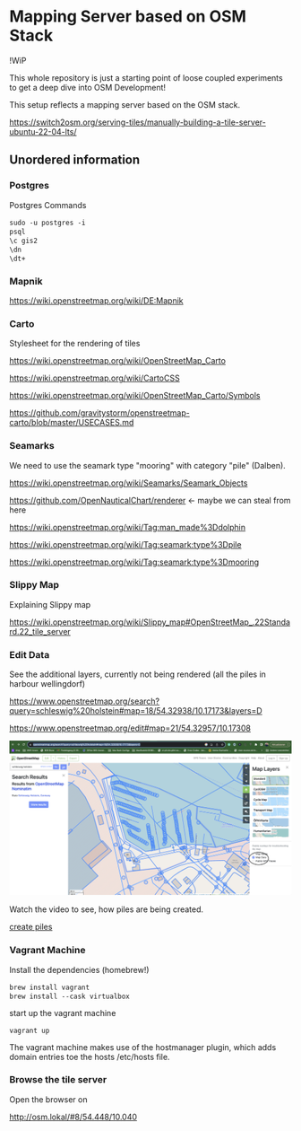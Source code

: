 # Mapping Server based on OSM Stack

!WiP

This whole repository is just a starting point of loose coupled experiments to get a deep dive into OSM Development!

This setup reflects a mapping server based on the OSM stack.

https://switch2osm.org/serving-tiles/manually-building-a-tile-server-ubuntu-22-04-lts/

## Unordered information

### Postgres

Postgres Commands
```
sudo -u postgres -i
psql
\c gis2
\dn
\dt+
```

### Mapnik

https://wiki.openstreetmap.org/wiki/DE:Mapnik

### Carto

Stylesheet for the rendering of tiles

https://wiki.openstreetmap.org/wiki/OpenStreetMap_Carto

https://wiki.openstreetmap.org/wiki/CartoCSS

https://wiki.openstreetmap.org/wiki/OpenStreetMap_Carto/Symbols

https://github.com/gravitystorm/openstreetmap-carto/blob/master/USECASES.md

### Seamarks

We need to use the seamark type "mooring" with category "pile" (Dalben).

https://wiki.openstreetmap.org/wiki/Seamarks/Seamark_Objects

https://github.com/OpenNauticalChart/renderer <- maybe we can steal from here

https://wiki.openstreetmap.org/wiki/Tag:man_made%3Ddolphin

https://wiki.openstreetmap.org/wiki/Tag:seamark:type%3Dpile

https://wiki.openstreetmap.org/wiki/Tag:seamark:type%3Dmooring


### Slippy Map

Explaining Slippy map

https://wiki.openstreetmap.org/wiki/Slippy_map#OpenStreetMap_.22Standard.22_tile_server

### Edit Data

See the additional layers, currently not being rendered (all the piles in harbour wellingdorf)

https://www.openstreetmap.org/search?query=schleswig%20holstein#map=18/54.32938/10.17173&layers=D

https://www.openstreetmap.org/edit#map=21/54.32957/10.17308

![Data Map](images/data_map.png)

Watch the video to see, how piles are being created.

[create piles](images/create_mooring_pile.mov)

### Vagrant Machine

Install the dependencies (homebrew!)

```
brew install vagrant
brew install --cask virtualbox
```

start up the vagrant machine

```
vagrant up
```

The vagrant machine makes use of the hostmanager plugin, which adds domain entries toe the hosts /etc/hosts file.

### Browse the tile server

Open the browser on

http://osm.lokal/#8/54.448/10.040

